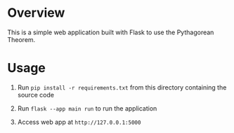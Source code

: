 # Overview

This is a simple web application built with Flask to use the Pythagorean Theorem.

# Usage

1. Run `pip install -r requirements.txt` from this directory containing the source code

1. Run `flask --app main run` to run the application

1. Access web app at `http://127.0.0.1:5000`
